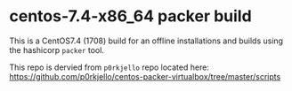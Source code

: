 # centos-7.4-x86_64 packer build

This is a CentOS7.4 (1708) build for an offline installations and builds using the hashicorp `packer` tool.

This repo is dervied from `p0rkjello` repo located here:
https://github.com/p0rkjello/centos-packer-virtualbox/tree/master/scripts